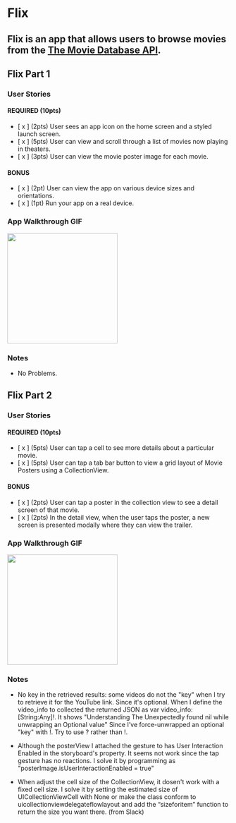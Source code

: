 # Flix

Flix is an app that allows users to browse movies from the [The Movie Database API](http://docs.themoviedb.apiary.io/#).
---

## Flix Part 1

### User Stories

#### REQUIRED (10pts)
- [ x ] (2pts) User sees an app icon on the home screen and a styled launch screen.
- [ x ] (5pts) User can view and scroll through a list of movies now playing in theaters.
- [ x ] (3pts) User can view the movie poster image for each movie.

#### BONUS
- [ x ] (2pt) User can view the app on various device sizes and orientations.
- [ x ] (1pt) Run your app on a real device.

### App Walkthrough GIF

<img src="demo.gif" width=250><br>

### Notes
- No Problems.

## Flix Part 2

### User Stories

#### REQUIRED (10pts)
- [ x ] (5pts) User can tap a cell to see more details about a particular movie.
- [ x ] (5pts) User can tap a tab bar button to view a grid layout of Movie Posters using a CollectionView.

#### BONUS
- [ x ] (2pts) User can tap a poster in the collection view to see a detail screen of that movie.
- [ x ] (2pts) In the detail view, when the user taps the poster, a new screen is presented modally where they can view the trailer.

### App Walkthrough GIF

<img src="demo.gif" width=250><br>

### Notes
- No key in the retrieved results: some videos do not the "key" when I try to retrieve it for the YouTube link. Since it's optional. When I define the video_info to collected the returned JSON as var video_info: [String:Any]!. It shows "Understanding The Unexpectedly found nil while unwrapping an Optional value" Since I’ve force-unwrapped an optional "key" with !. Try to use ? rather than !.
-  Although the posterView I attached the gesture to has User Interaction Enabled in the storyboard's property. It seems not work since the tap gesture has no reactions. I solve it by programming as "posterImage.isUserInteractionEnabled = true"

- When adjust the cell size of the CollectionView, it dosen't work with a fixed cell size. I solve it by setting the estimated size of UICollectionViewCell with None or make the class conform to uicollectionviewdelegateflowlayout and add the “sizeforitem” function to return the size you want there. (from Slack)
